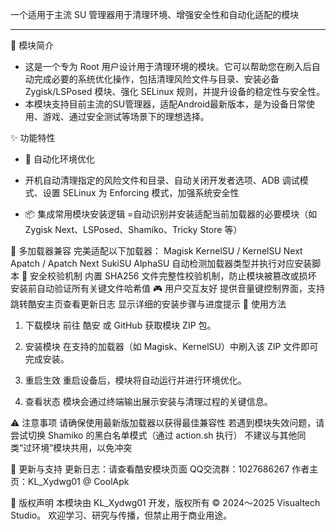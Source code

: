 
一个适用于主流 SU 管理器用于清理环境、增强安全性和自动化适配的模块

---

🌟 模块简介
- 这是一个专为 Root 用户设计用于清理环境的模块。它可以帮助您在刷入后自动完成必要的系统优化操作，包括清理风险文件与目录、安装必备 Zygisk/LSPosed 模块、强化 SELinux 规则，并提升设备的稳定性与安全性。
- 本模块支持目前主流的SU管理器，适配Android最新版本，是为设备日常使用、游戏、通过安全测试等场景下的理想选择。

✨ 功能特性
- 🔧 自动化环境优化
- 开机自动清理指定的风险文件和目录、自动关闭开发者选项、ADB 调试模式、设置 SELinux 为 Enforcing 模式，加强系统安全性

- 📦 集成常用模块安装逻辑
=自动识别并安装适配当前加载器的必要模块（如 Zygisk Next、LSPosed、Shamiko、Tricky Store 等）

🔄 多加载器兼容
完美适配以下加载器：
 Magisk
 KernelSU / KernelSU Next
 Apatch / Apatch Next
 SukiSU
 AlphaSU
自动检测加载器类型并执行对应安装脚本
🧼 安全校验机制
内置 SHA256 文件完整性校验机制，防止模块被篡改或损坏
安装前自动验证所有关键文件哈希值
🎮 用户交互友好
提供音量键控制界面，支持跳转酷安主页查看更新日志
显示详细的安装步骤与进度提示
🧰 使用方法
1. 下载模块
前往 酷安 或 GitHub 获取模块 ZIP 包。

2. 安装模块
在支持的加载器（如 Magisk、KernelSU）中刷入该 ZIP 文件即可完成安装。

3. 重启生效
重启设备后，模块将自动运行并进行环境优化。

4. 查看状态
模块会通过终端输出展示安装与清理过程的关键信息。

⚠️ 注意事项
请确保使用最新版加载器以获得最佳兼容性
若遇到模块失效问题，请尝试切换 Shamiko 的黑白名单模式（通过 action.sh 执行）
不建议与其他同类“过环境”模块共用，以免冲突

📢 更新与支持
更新日志：请查看酷安模块页面
QQ交流群：1027686267
作者主页：KL_Xydwg01 @ CoolApk

📜 版权声明
本模块由 KL_Xydwg01 开发，版权所有 © 2024～2025 Visualtech Studio。
欢迎学习、研究与传播，但禁止用于商业用途。

